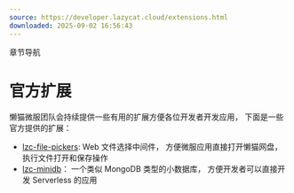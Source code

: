 ```yaml
---
source: https://developer.lazycat.cloud/extensions.html
downloaded: 2025-09-02 16:56:43
---
```


章节导航

# 官方扩展 ​

懒猫微服团队会持续提供一些有用的扩展方便各位开发者开发应用， 下面是一些官方提供的扩展：

  * [lzc-file-pickers](<https://www.npmjs.com/package/@lazycatcloud/lzc-file-pickers>): Web 文件选择中间件， 方便微服应用直接打开懒猫网盘， 执行文件打开和保存操作
  * [lzc-minidb](<https://www.npmjs.com/package/@lazycatcloud/minidb>)： 一个类似 MongoDB 类型的小数据库， 方便开发者可以直接开发 Serverless 的应用


